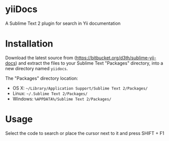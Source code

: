 # yiiDocs
A Sublime Text 2 plugin for search in Yii documentation

# Installation

Download the latest source from (https://bitbucket.org/d3th/sublime-yii-docs) and extract the files to your Sublime Text "Packages" directory, into a new directory named `yiidocs`.

The "Packages" directory location:

* OS X:
    `~/Library/Application Support/Sublime Text 2/Packages/`
* Linux:
    `~/.Sublime Text 2/Packages/`
* Windows:
    `%APPDATA%/Sublime Text 2/Packages/`

# Usage

Select the code to search or place the cursor next to it and press SHIFT + F1